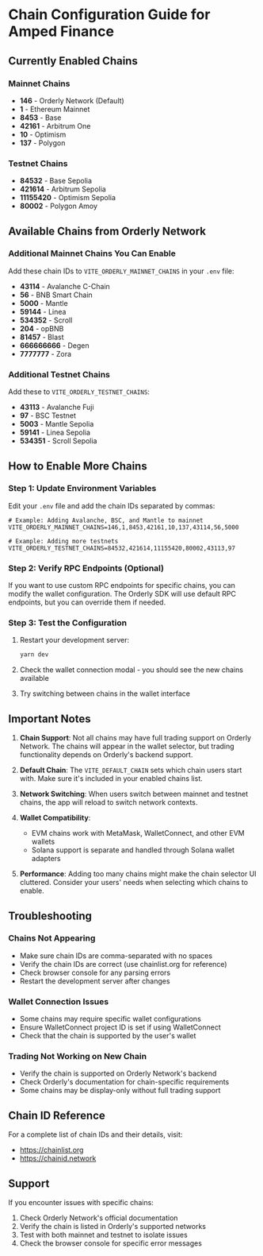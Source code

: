 # Chain Configuration Guide for Amped Finance

## Currently Enabled Chains

### Mainnet Chains
- **146** - Orderly Network (Default)
- **1** - Ethereum Mainnet
- **8453** - Base
- **42161** - Arbitrum One
- **10** - Optimism
- **137** - Polygon

### Testnet Chains
- **84532** - Base Sepolia
- **421614** - Arbitrum Sepolia
- **11155420** - Optimism Sepolia
- **80002** - Polygon Amoy

## Available Chains from Orderly Network

### Additional Mainnet Chains You Can Enable
Add these chain IDs to `VITE_ORDERLY_MAINNET_CHAINS` in your `.env` file:

- **43114** - Avalanche C-Chain
- **56** - BNB Smart Chain
- **5000** - Mantle
- **59144** - Linea
- **534352** - Scroll
- **204** - opBNB
- **81457** - Blast
- **666666666** - Degen
- **7777777** - Zora

### Additional Testnet Chains
Add these to `VITE_ORDERLY_TESTNET_CHAINS`:

- **43113** - Avalanche Fuji
- **97** - BSC Testnet
- **5003** - Mantle Sepolia
- **59141** - Linea Sepolia
- **534351** - Scroll Sepolia

## How to Enable More Chains

### Step 1: Update Environment Variables
Edit your `.env` file and add the chain IDs separated by commas:

```env
# Example: Adding Avalanche, BSC, and Mantle to mainnet
VITE_ORDERLY_MAINNET_CHAINS=146,1,8453,42161,10,137,43114,56,5000

# Example: Adding more testnets
VITE_ORDERLY_TESTNET_CHAINS=84532,421614,11155420,80002,43113,97
```

### Step 2: Verify RPC Endpoints (Optional)
If you want to use custom RPC endpoints for specific chains, you can modify the wallet configuration. The Orderly SDK will use default RPC endpoints, but you can override them if needed.

### Step 3: Test the Configuration
1. Restart your development server:
   ```bash
   yarn dev
   ```

2. Check the wallet connection modal - you should see the new chains available

3. Try switching between chains in the wallet interface

## Important Notes

1. **Chain Support**: Not all chains may have full trading support on Orderly Network. The chains will appear in the wallet selector, but trading functionality depends on Orderly's backend support.

2. **Default Chain**: The `VITE_DEFAULT_CHAIN` sets which chain users start with. Make sure it's included in your enabled chains list.

3. **Network Switching**: When users switch between mainnet and testnet chains, the app will reload to switch network contexts.

4. **Wallet Compatibility**: 
   - EVM chains work with MetaMask, WalletConnect, and other EVM wallets
   - Solana support is separate and handled through Solana wallet adapters

5. **Performance**: Adding too many chains might make the chain selector UI cluttered. Consider your users' needs when selecting which chains to enable.

## Troubleshooting

### Chains Not Appearing
- Make sure chain IDs are comma-separated with no spaces
- Verify the chain IDs are correct (use chainlist.org for reference)
- Check browser console for any parsing errors
- Restart the development server after changes

### Wallet Connection Issues
- Some chains may require specific wallet configurations
- Ensure WalletConnect project ID is set if using WalletConnect
- Check that the chain is supported by the user's wallet

### Trading Not Working on New Chain
- Verify the chain is supported on Orderly Network's backend
- Check Orderly's documentation for chain-specific requirements
- Some chains may be display-only without full trading support

## Chain ID Reference

For a complete list of chain IDs and their details, visit:
- https://chainlist.org
- https://chainid.network

## Support

If you encounter issues with specific chains:
1. Check Orderly Network's official documentation
2. Verify the chain is listed in Orderly's supported networks
3. Test with both mainnet and testnet to isolate issues
4. Check the browser console for specific error messages